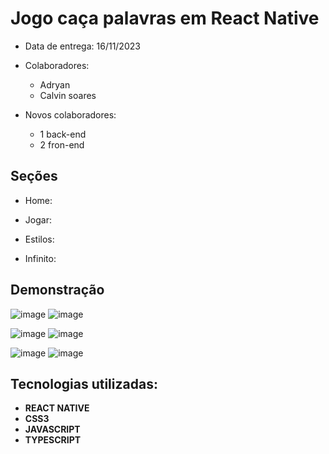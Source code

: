 # Jogo caça palavras em React Native

- Data de entrega: 16/11/2023
- Colaboradores:
  - Adryan
  - Calvin soares

- Novos colaboradores:
  - 1 back-end
  - 2 fron-end

## Seções

* Home: 

* Jogar:

* Estilos:

* Infinito:

## Demonstração 
![image](https://github.com/StartupCodice/word-search-game/assets/99036067/e5cd525c-894b-4406-9e81-f20dca2b4ab0)
![image](https://github.com/StartupCodice/word-search-game/assets/99036067/bcaff5c2-b075-45b5-86a6-d917830b82ac)

![image](https://github.com/StartupCodice/word-search-game/assets/99036067/e3e8e953-964a-420d-a620-be583067ff91)
![image](https://github.com/StartupCodice/word-search-game/assets/99036067/3d190304-6b1f-4243-8197-ae50c3d34bf9)

![image](https://github.com/StartupCodice/word-search-game/assets/99036067/011edc4c-c570-4d51-87d9-1c933fbaf699)
![image](https://github.com/StartupCodice/word-search-game/assets/99036067/a385fdd3-8f7c-4b43-8c66-c6e2db16d7b1)


## Tecnologias utilizadas: 

* **REACT NATIVE**
* **CSS3**
* **JAVASCRIPT**
* **TYPESCRIPT**






